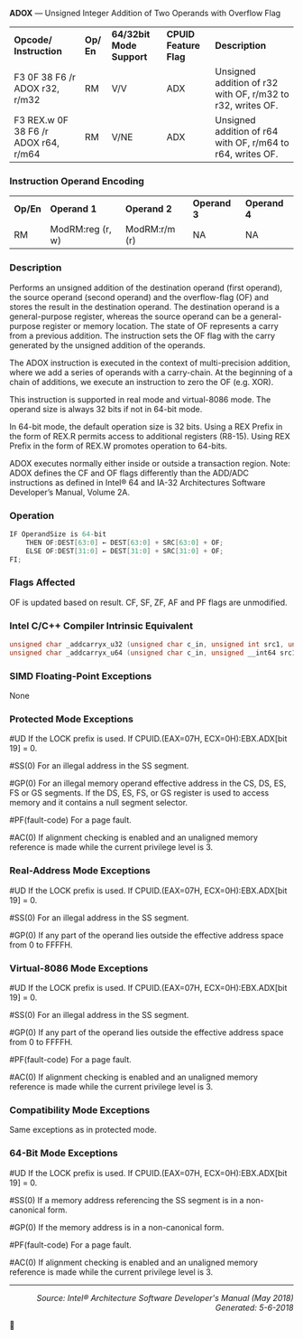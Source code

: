 <b>ADOX</b> —  Unsigned Integer Addition of Two Operands with Overflow Flag
<table>
	<tr>
		<td><b>Opcode/ Instruction</b></td>
		<td><b>Op/ En</b></td>
		<td><b>64/32bit Mode Support</b></td>
		<td><b>CPUID Feature Flag</b></td>
		<td><b>Description</b></td>
	</tr>
	<tr>
		<td>F3 0F 38 F6 /r ADOX r32, r/m32</td>
		<td>RM</td>
		<td>V/V</td>
		<td>ADX</td>
		<td>Unsigned addition of r32 with OF, r/m32 to r32, writes OF.</td>
	</tr>
	<tr>
		<td>F3 REX.w 0F 38 F6 /r ADOX r64, r/m64</td>
		<td>RM</td>
		<td>V/NE</td>
		<td>ADX</td>
		<td>Unsigned addition of r64 with OF, r/m64 to r64, writes OF.</td>
	</tr>
</table>


### Instruction Operand Encoding
<table>
	<tr>
		<td><b>Op/En</b></td>
		<td><b>Operand 1</b></td>
		<td><b>Operand 2</b></td>
		<td><b>Operand 3</b></td>
		<td><b>Operand 4</b></td>
	</tr>
	<tr>
		<td>RM</td>
		<td>ModRM:reg (r, w)</td>
		<td>ModRM:r/m (r)</td>
		<td>NA</td>
		<td>NA</td>
	</tr>
</table>


### Description
Performs an unsigned addition of the destination operand (first operand), the source operand (second operand)
and the overflow-flag (OF) and stores the result in the destination operand. The destination operand is a general-purpose register, whereas the source operand can be a general-purpose register or memory location. The state of
OF represents a carry from a previous addition. The instruction sets the OF flag with the carry generated by the
unsigned addition of the operands.

The ADOX instruction is executed in the context of multi-precision addition, where we add a series of operands with
a carry-chain. At the beginning of a chain of additions, we execute an instruction to zero the OF (e.g. XOR).

This instruction is supported in real mode and virtual-8086 mode. The operand size is always 32 bits if not in 64-bit
mode.

In 64-bit mode, the default operation size is 32 bits. Using a REX Prefix in the form of REX.R permits access to additional
 registers (R8-15). Using REX Prefix in the form of REX.W promotes operation to 64-bits.

ADOX executes normally either inside or outside a transaction region.
Note: ADOX defines the CF and OF flags differently than the ADD/ADC instructions as defined in Intel® 64 and
IA-32 Architectures Software Developer’s Manual, Volume 2A.

### Operation

```java
IF OperandSize is 64-bit
    THEN OF:DEST[63:0] ← DEST[63:0] + SRC[63:0] + OF;
    ELSE OF:DEST[31:0] ← DEST[31:0] + SRC[31:0] + OF;
FI;
```
### Flags Affected

OF is updated based on result. CF, SF, ZF, AF and PF flags are unmodified.

### Intel C/C++ Compiler Intrinsic Equivalent
```c
unsigned char _addcarryx_u32 (unsigned char c_in, unsigned int src1, unsigned int src2, unsigned int *sum_out);
unsigned char _addcarryx_u64 (unsigned char c_in, unsigned __int64 src1, unsigned __int64 src2, unsigned __int64 *sum_out);
```
### SIMD Floating-Point Exceptions

None

### Protected Mode Exceptions
<p>#UD
If the LOCK prefix is used.
If CPUID.(EAX=07H, ECX=0H):EBX.ADX[bit 19] = 0.
<p>#SS(0)
For an illegal address in the SS segment.
<p>#GP(0)
For an illegal memory operand effective address in the CS, DS, ES, FS or GS segments.
If the DS, ES, FS, or GS register is used to access memory and it contains a null segment
selector.
<p>#PF(fault-code)
For a page fault.
<p>#AC(0)
If alignment checking is enabled and an unaligned memory reference is made while the
current privilege level is 3.

### Real-Address Mode Exceptions

<p>#UD
If the LOCK prefix is used.
If CPUID.(EAX=07H, ECX=0H):EBX.ADX[bit 19] = 0.
<p>#SS(0)
For an illegal address in the SS segment.
<p>#GP(0)
If any part of the operand lies outside the effective address space from 0 to FFFFH.

### Virtual-8086 Mode Exceptions

<p>#UD
If the LOCK prefix is used.
If CPUID.(EAX=07H, ECX=0H):EBX.ADX[bit 19] = 0.
<p>#SS(0)
For an illegal address in the SS segment.
<p>#GP(0)
If any part of the operand lies outside the effective address space from 0 to FFFFH.
<p>#PF(fault-code)
For a page fault.
<p>#AC(0)
If alignment checking is enabled and an unaligned memory reference is made while the
current privilege level is 3.

### Compatibility Mode Exceptions

Same exceptions as in protected mode.

### 64-Bit Mode Exceptions

<p>#UD
If the LOCK prefix is used.
If CPUID.(EAX=07H, ECX=0H):EBX.ADX[bit 19] = 0.
<p>#SS(0)
If a memory address referencing the SS segment is in a non-canonical form.
<p>#GP(0)
If the memory address is in a non-canonical form.
<p>#PF(fault-code)
For a page fault.
<p>#AC(0)
If alignment checking is enabled and an unaligned memory reference is made while the
current privilege level is 3.

 --- 
<p align="right"><i>Source: Intel® Architecture Software Developer's Manual (May 2018)<br>Generated: 5-6-2018</i></p>
